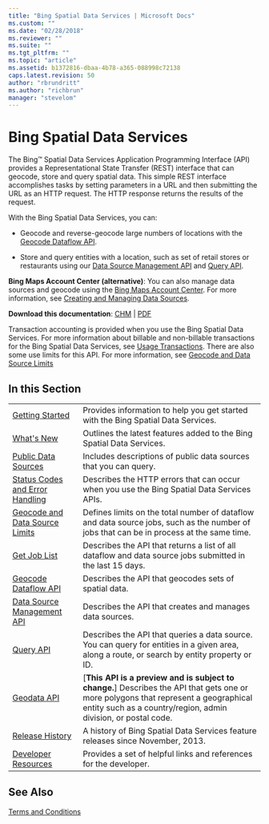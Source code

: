 ```yaml
---
title: "Bing Spatial Data Services | Microsoft Docs"
ms.custom: ""
ms.date: "02/28/2018"
ms.reviewer: ""
ms.suite: ""
ms.tgt_pltfrm: ""
ms.topic: "article"
ms.assetid: b1372816-dbaa-4b78-a365-088998c72138
caps.latest.revision: 50
author: "rbrundritt"
ms.author: "richbrun"
manager: "stevelom"
---
```

# Bing Spatial Data Services
The Bing™ Spatial Data Services Application Programming Interface (API) provides a Representational State Transfer (REST) interface that can geocode, store and query spatial data. This simple REST interface accomplishes tasks by setting parameters in a URL and then submitting the URL as an HTTP request. The HTTP response returns the results of the request.  
  
 With the Bing Spatial Data Services, you can:  
  
-   Geocode and reverse-geocode large numbers of locations with the [Geocode Dataflow API](../spatial-data-services/geocode-dataflow-api.md).  
  
-   Store and query entities with a location, such as set of retail stores or restaurants using our [Data Source Management API](../spatial-data-services/data-source-management-api.md) and [Query API](../spatial-data-services/query-api.md).  
  
 **Bing Maps Account Center (alternative)**:  You can also manage data sources and geocode using the [Bing Maps Account Center](http://www.bingmapsportal.com). For more information, see [Creating and Managing Data Sources](http://msdn.microsoft.com/en-us/library/hh698204.aspx).  
  
 **Download this documentation**: [CHM](http://www.microsoft.com/downloads/en/details.aspx?FamilyID=58f58f96-d9dc-4f23-a2e6-6b25d0d742c1&displaylang=en) &#124; [PDF](http://www.microsoft.com/downloads/en/details.aspx?FamilyID=b0c49ebe-c27a-4cfe-b6a9-c8d5406ce5dd&displaylang=en)  
  
 Transaction accounting is provided when you use the Bing Spatial Data Services. For more information about billable and non-billable transactions for the Bing Spatial Data Services, see [Usage Transactions](http://msdn.microsoft.com/en-us/library/ff859477.aspx). There are also some use limits for this API. For more information, see [Geocode and Data Source Limits](../spatial-data-services/geocode-and-data-source-limits.md)  
  
## In this Section  
  
|||  
|-|-|  
|[Getting Started](../spatial-data-services/getting-started-with-the-spatial-data-services.md)|Provides information to help you get started with the Bing Spatial Data Services.|  
|[What's New](../spatial-data-services/what-s-new-in-bing-spatial-data-services.md)|Outlines the latest features added to the Bing Spatial Data Services.|  
|[Public Data Sources](../spatial-data-services/public-data-sources.md)|Includes descriptions of public data sources that you can query.|  
|[Status Codes and Error Handling](../spatial-data-services/status-codes-and-error-handling.md)|Describes the HTTP errors that can occur when you use the Bing Spatial Data Services APIs.|  
|[Geocode and Data Source Limits](../spatial-data-services/geocode-and-data-source-limits.md)|Defines limits on the total number of dataflow and data source jobs, such as the number of jobs that can be in process at the same time.|  
|[Get Job List](../spatial-data-services/get-job-list.md)|Describes the API that returns a list of all dataflow and data source jobs submitted in the last 15 days.|  
|[Geocode Dataflow API](../spatial-data-services/geocode-dataflow-api.md)|Describes the API that geocodes sets of spatial data.|  
|[Data Source Management API](../spatial-data-services/data-source-management-api.md)|Describes the API that creates and manages data sources.|  
|[Query API](../spatial-data-services/query-api.md)|Describes the API that queries a data source. You can query for entities in a given area, along a route, or search by entity property or ID.|  
|[Geodata API](../spatial-data-services/geodata-api.md)|[**This API is a preview and is subject to change.**] Describes the API that gets one or more polygons that represent a geographical entity such as a country/region, admin division, or postal code.|  
|[Release History](../spatial-data-services/release-history.md)|A history of Bing Spatial Data Services feature releases since November, 2013.|  
|[Developer Resources](../spatial-data-services/developer-resources.md)|Provides a set of helpful links and references for the developer.|  
  
## See Also  
 [Terms and Conditions](http://www.microsoft.com/maps/product/terms.html)